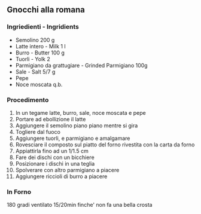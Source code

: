## Gnocchi alla romana ##

### Ingriedienti - Ingridients ###
* Semolino 200 g
* Latte intero - Milk 1 l
* Burro - Butter 100 g
* Tuorli - Yolk 2
* Parmigiano da grattugiare - Grinded Parmigiano 100g
* Sale - Salt 5/7 g
* Pepe
* Noce moscata q.b.


### Procedimento ###
1. In un tegame latte, burro, sale, noce moscata e pepe
2. Portare ad ebollizione il latte
3. Aggiungere il semolino piano piano mentre si gira
4. Togliere dal fuoco
5. Aggiungere tuorli, e parmigiano e amalgamare
6. Rovesciare il composto sul piatto del forno rivestita con la carta da forno
7. Appiattirla fino ad un 1/1.5 cm
8. Fare dei dischi con un bicchiere
9. Posizionare i dischi in una teglia
10. Spolverare con altro parmigiano a piacere
11. Aggiungere riccioli di burro a piacere

### In Forno ###
180 gradi ventilato 15/20min finche' non fa una bella crosta
